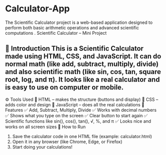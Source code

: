 # Calculator-App
The Scientific Calculator project is a web-based application designed to perform both basic arithmetic operations and advanced scientific computations .
Scientific Calculator – Mini Project

🧮 Introduction
This is a Scientific Calculator made using HTML, CSS, and JavaScript.
It can do normal math (like add, subtract, multiply, divide) and also scientific math (like sin, cos, tan, square root, log, and π).
It looks like a real calculator and is easy to use on computer or mobile.
---
⚙ Tools Used
🧱 HTML – makes the structure (buttons and display)
🎨 CSS – adds color and design
🧠 JavaScript – does all the real calculations
🌟 Features
✅ Add, Subtract, Multiply, Divide
✅ Works with decimal numbers
✅ Shows what you type on the screen
✅ Clear button to start again
✅ Scientific functions like sin(), cos(), tan(), √, %, and π
✅ Looks nice and works on all screen sizes
🚜 How to Run
1. Save the calculator code in one HTML file (example: calculator.html)
2. Open it in any browser (like Chrome, Edge, or Firefox)
3. Start doing your calculations!
